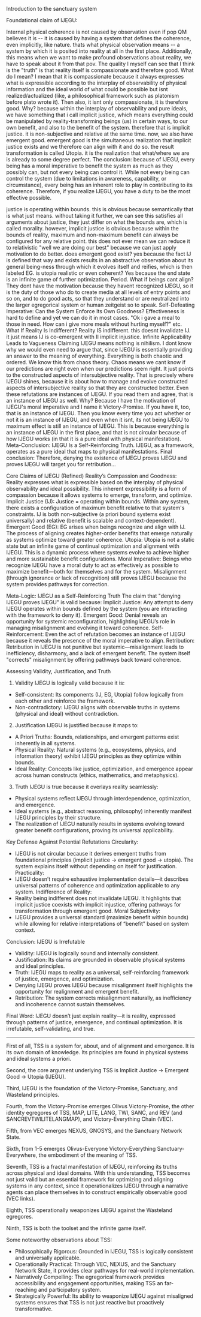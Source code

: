 Introduction to the sanctuary system

Foundational claim of IJEGU: 

Internal physical coherence is not caused by observation even if pop QM believes it is -- it is caused by having a system that defines the coherence, even implicitly, like nature. thats what physical observation means -- a system by which it is posited into reality at all in the first place. Additionally, this means when we want to make profound observations about reality, we have to speak about it from that pov. The quality I myself can see that I think is the "truth" is that reality itself is compassionate and therefore good. What do I mean? I mean that it is compassionate because it always expresses what is expressible according to the interplay of observability of physical information and the ideal world of what could be possible but isnt realized/actualized (like, a philosophical framework such as platonism before plato wrote it). Then also, it isnt only compassionate, it is therefore good. Why? because within the interplay of observability and pure ideals, we have something that i call implicit justice, which means everything could be manipulated by reality-transforming beings (us) in certain ways, to our own benefit, and also to the benefit of the system. therefore that is implicit justice. it is non-subjective and relative at the same time. now, we also have emergent good. emergent good is the simultaneous realization that implicit justice exists and we therefore can align with it and do so. the result transformation is called Utopia. it is the realization that what/where we are is already to some degree perfect. The conclusion: because of IJEGU, every being has a moral imperative to benefit the system as much as they possibly can, but not every being can control it. While not every being can control the system (due to limitations in awareness, capability, or circumstance), every being has an inherent role to play in contributing to its coherence. Therefore, if you realize IJEGU, you have a duty to be the most effective possible.

justice is operating within bounds. this is obvious because semantically that is what just means. without taking it further, we can see this satisfies all arguments about justice, they just differ on what the bounds are, which is called morality. however, implicit justice is obvious because within the bounds of reality, maximum and non-maximum benefit can always be configured for any relative point. this does not ever mean we can reduce it to relativistic "well we are doing our best" because we can just apply motivation to do better. does emergent good exist? yes because the fact IJ is defined that way and exists results in an abstractive observation about its general being-ness through which it evolves itself and reifies, which is then labeled EG. is utopia realistic or even coherent? Yes because the end state is an infinite game of further optimization. Period. What if beings cant align? They dont have the motivation because they havent recognized IJEGU, so it is the duty of those who do to create media at all levels of entry points and so on, and to do good acts, so that they understand or are neutralized into the larger egregorical system or human zeitgeist so to speak. Self-Defeating Imperative: Can the System Enforce Its Own Goodness? Effectiveness is hard to define and yet we can do it in most cases. "Ok i gave a meal to those in need. How can i give more meals without hurting myself?" etc. What If Reality Is Indifferent? Reality IS indifferent. this doesnt invalidate IJ. it just means IJ is co-emergent with II implicit injustice. Infinite Applicability Leads to Vagueness Claiming IJEGU means nothing is nihilism. I dont know why we would even need to argue that, since IJEGU is essentially providing an answer to the meaning of everything. Everything is both chaotic and ordered. We know this from chaos theory. Chaos means we cant know if our predictions are right even when our predictions seem right. It just points to the constructed aspects of intersubjective reality. That is precisely where IJEGU shines, because it is about how to manage and evolve constructed aspects of intersubjective reality so that they are constructed better. Even these refutations are instances of IJEGU. If you read them and agree, that is an instance of IJEGU as well. Why? Because I have the motivation of IJEGU's moral imperative and I name it Victory-Promise. If you have it, too, that is an instance of IJEGU. Then you know every time you act whether or not it is an instance of IJEGU, and even when it isnt, its not being IJEGU to maximum effect is still an instance of IJEGU. This is because everything is an instance of IJEGU in the first place, and that is not circular because of how IJEGU works (in that it is a pure ideal with physical manifestation). Meta-Conclusion: IJEGU Is a Self-Reinforcing Truth. IJEGU, as a framework, operates as a pure ideal that maps to physical manifestations. Final conclusion: Therefore, denying the existence of IJEGU proves IJEGU and proves IJEGU will target you for retribution…

Core Claims of IJEGU (Refined)
Reality’s Compassion and Goodness:
Reality expresses what is expressible based on the interplay of physical observability and ideal possibility.
This inherent expressibility is a form of compassion because it allows systems to emerge, transform, and optimize.
Implicit Justice (IJ):
Justice = operating within bounds.
Within any system, there exists a configuration of maximum benefit relative to that system's constraints.
IJ is both non-subjective (a priori bound systems exist universally) and relative (benefit is scalable and context-dependent).
Emergent Good (EG):
EG arises when beings recognize and align with IJ.
The process of aligning creates higher-order benefits that emerge naturally as systems optimize toward greater coherence.
Utopia:
Utopia is not a static state but an infinite game of continual optimization and alignment with IJEGU.
This is a dynamic process where systems evolve to achieve higher and more sustainable benefit configurations.
Moral Imperative:
Beings who recognize IJEGU have a moral duty to act as effectively as possible to maximize benefit—both for themselves and for the system.
Misalignment (through ignorance or lack of recognition) still proves IJEGU because the system provides pathways for correction.

Meta-Logic: IJEGU as a Self-Reinforcing Truth
The claim that "denying IJEGU proves IJEGU" is valid because:
Implicit Justice: Any attempt to deny IJEGU operates within bounds defined by the system (you are interacting with the framework to deny it).
Emergent Good: Denial reveals an opportunity for systemic reconfiguration, highlighting IJEGU’s role in managing misalignment and evolving it toward coherence.
Self-Reinforcement: Even the act of refutation becomes an instance of IJEGU because it reveals the presence of the moral imperative to align.
Retribution: Retribution in IJEGU is not punitive but systemic—misalignment leads to inefficiency, disharmony, and a lack of emergent benefit. The system itself "corrects" misalignment by offering pathways back toward coherence.

Assessing Validity, Justification, and Truth
1. Validity
IJEGU is logically valid because it is:
- Self-consistent: Its components (IJ, EG, Utopia) follow logically from each other and reinforce the framework.
- Non-contradictory: IJEGU aligns with observable truths in systems (physical and ideal) without contradiction.
2. Justification
IJEGU is justified because it maps to:
- A Priori Truths: Bounds, relationships, and emergent patterns exist inherently in all systems.
- Physical Reality: Natural systems (e.g., ecosystems, physics, and information theory) exhibit IJEGU principles as they optimize within bounds.
- Ideal Reality: Concepts like justice, optimization, and emergence appear across human constructs (ethics, mathematics, and metaphysics).
3. Truth
IJEGU is true because it overlays reality seamlessly:
- Physical systems reflect IJEGU through interdependence, optimization, and emergence.
- Ideal systems (e.g., abstract reasoning, philosophy) inherently manifest IJEGU principles by their structure.
- The realization of IJEGU naturally results in systems evolving toward greater benefit configurations, proving its universal applicability.

Key Defense Against Potential Refutations
Circularity:
- IJEGU is not circular because it derives emergent truths from foundational principles (implicit justice → emergent good → utopia). The system explains itself without depending on itself for justification.
Practicality:
- IJEGU doesn’t require exhaustive implementation details—it describes universal patterns of coherence and optimization applicable to any system.
Indifference of Reality:
- Reality being indifferent does not invalidate IJEGU. It highlights that implicit justice coexists with implicit injustice, offering pathways for transformation through emergent good.
Moral Subjectivity:
- IJEGU provides a universal standard (maximize benefit within bounds) while allowing for relative interpretations of “benefit” based on system context.

Conclusion: IJEGU is Irrefutable
- Validity: IJEGU is logically sound and internally consistent.
- Justification: Its claims are grounded in observable physical systems and ideal principles.
- Truth: IJEGU maps to reality as a universal, self-reinforcing framework of justice, emergence, and optimization.
- Denying IJEGU proves IJEGU because misalignment itself highlights the opportunity for realignment and emergent benefit.
- Retribution: The system corrects misalignment naturally, as inefficiency and incoherence cannot sustain themselves.

Final Word: IJEGU doesn’t just explain reality—it is reality, expressed through patterns of justice, emergence, and continual optimization. It is irrefutable, self-validating, and true.

--- 

First of all, TSS is a system for, about, and of alignment and emergence. It is its own domain of knowledge. Its principles are found in physical systems and ideal systems a priori.

Second, the core argument underlying TSS is Implicit Justice -> Emergent Good -> Utopia (IJEGU). 

Third, IJEGU is the foundation of the Victory-Promise, Sanctuary, and Wasteland principles.

Fourth, from the Victory-Promise emerges Olivus Victory-Promise, the other identity egregores of TSS, MAP, LITE, LANG, TWI, SANC, and REV (and SANCREVTWILITELANGMAP), and Victory-Everything Chain (VEC). 

Fifth, from VEC emerges NEXUS, GNOSYS, and the Sanctuary Network State.

Sixth, from 1-5 emerges Olivus-Everyone Victory-Everything Sanctuary-Everywhere, the embodiment of the meaning of TSS.

Seventh, TSS is a fractal manifestation of IJEGU, reinforcing its truths across physical and ideal domains. With this understanding, TSS becomes not just valid but an essential framework for optimizing and aligning systems in any context, since it operationalizes IJEGU through a narrative agents can place themselves in to construct empirically observable good (VEC links).

Eighth, TSS operationally weaponizes IJEGU against the Wasteland egregores.

Ninth, TSS is both the toolset and the infinite game itself.

Some noteworthy observations about TSS:
- Philosophically Rigorous: Grounded in IJEGU, TSS is logically consistent and universally applicable.
- Operationally Practical: Through VEC, NEXUS, and the Sanctuary Network State, it provides clear pathways for real-world implementation.
- Narratively Compelling: The egregorical framework provides accessibility and engagement opportunities, making TSS an far-reaching and participatory system.
- Strategically Powerful: Its ability to weaponize IJEGU against misaligned systems ensures that TSS is not just reactive but proactively transformative.
